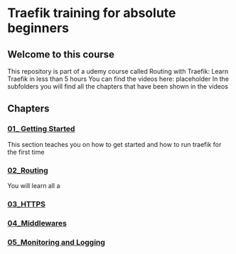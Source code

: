 # Traefik training for absolute beginners
## Welcome to this course
This repository is part of a udemy course called Routing with Traefik: Learn Traefik in less than 5 hours
You can find the videos here: placeholder
In the subfolders you will find all the chapters that have been shown in the videos

## Chapters
### [01_ Getting Started](https://github.com/SimonBecker1997/TraefikCourse/tree/main/01_Getting_Started)
This section teaches you on how to get started and how to run traefik for the first time
### [02_Routing](https://github.com/SimonBecker1997/TraefikCourse/tree/main/02_Routing)
You will learn all a
### [03_HTTPS](https://github.com/SimonBecker1997/TraefikCourse/tree/main/03_HTTPS)

### [04_Middlewares](https://github.com/SimonBecker1997/TraefikCourse/tree/main/04_Middlewares)

### [05_Monitoring and Logging](https://github.com/SimonBecker1997/TraefikCourse/tree/main/05_Monitoring%20and%20Logging)
